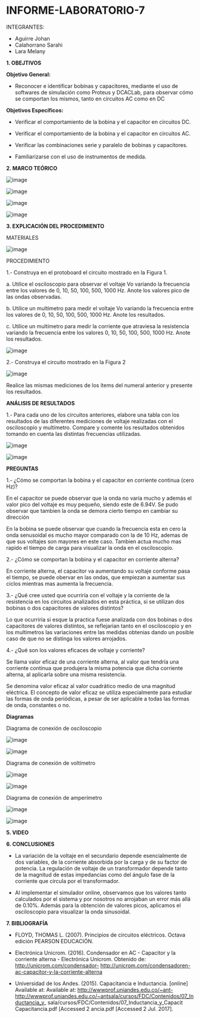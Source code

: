 # INFORME-LABORATORIO-7

INTEGRANTES:

* Aguirre Johan 
* Calahorrano Sarahi 
* Lara Melany


**1. OBEJTIVOS**

  **Objetivo General:**
  
  * Reconocer e identificar bobinas y capacitores, mediante el uso de softwares de simulación como Proteus y DCACLab, para observar cómo se comportan los mismos, tanto en circuitos AC como en  DC 

  **Objetivos Específicos:**
* Verificar el comportamiento de la bobina y el capacitor en circuitos DC. 

* Verificar el comportamiento de la bobina y el capacitor en circuitos AC. 

* Verificar las combinaciones serie y paralelo de bobinas y capacitores. 

* Familiarizarse con el uso de instrumentos de medida. 

**2. MARCO TEÓRICO**

![image](https://user-images.githubusercontent.com/105020538/217975762-c5ca29e5-10c0-4f48-87a2-12fbc6665bd9.png)

![image](https://user-images.githubusercontent.com/105020538/217975799-d16473fd-fab3-489c-8804-bea5426f89ad.png)

![image](https://user-images.githubusercontent.com/105020538/217975825-11608fc5-59bd-452e-aa44-582b91cdee9f.png)

![image](https://user-images.githubusercontent.com/105020538/217975835-fefe278a-56b5-40d1-b054-b2752492b243.png)

**3.	EXPLICACIÓN DEL PROCEDIMIENTO**

MATERIALES

![image](https://user-images.githubusercontent.com/105020538/217987065-7de95d62-1f8a-4186-ad77-5ca4f600f007.png)

PROCEDIMIENTO

1.- Construya en el protoboard el circuito mostrado en la Figura 1. 

a. Utilice el osciloscopio para observar el voltaje  Vo variando la frecuencia entre los valores de 0, 10, 50, 100, 500, 1000 Hz. Anote los valores pico de las ondas observadas. 

b. Utilice un multímetro para medir el voltaje 
Vo variando la frecuencia entre los valores de 0, 10, 50, 100, 500, 1000 Hz. Anote los resultados. 

c. Utilice un multímetro para medir la corriente que atraviesa la resistencia variando la  frecuencia entre los valores 0, 10, 50, 100, 500, 1000 
Hz. Anote los resultados. 

![image](https://user-images.githubusercontent.com/105020538/217987336-c28dbcf0-6ff0-4271-a399-36269096fb1a.png)

2.- Construya el circuito mostrado en la Figura 2 

![image](https://user-images.githubusercontent.com/105020538/217987369-712de003-b7d6-431c-868a-67c6695ed47a.png)

Realice las mismas mediciones de los ítems del numeral anterior y presente los resultados. 

**ANÁLISIS DE RESULTADOS** 

1.- Para cada uno de los circuitos anteriores, elabore una tabla con los resultados de las diferentes mediciones de voltaje realizadas con el osciloscopio y multímetro. Compare y comente los resultados obtenidos tomando en cuenta las distintas frecuencias utilizadas. 

![image](https://user-images.githubusercontent.com/105020538/217997013-f7f25555-8f54-4d76-a254-4ba6703500d3.png)

![image](https://user-images.githubusercontent.com/105020538/217997058-f080f14c-31f7-4e8d-8861-514a591c847f.png)


**PREGUNTAS** 

1.- ¿Cómo se comportan la bobina y el capacitor en corriente continua (cero Hz)? 

En el capacitor se puede observar que la onda no varía mucho y además el valor pico del voltaje es muy pequeño, siendo este de 6.94V. Se pudo observar que tambien la onda se demora cierto tiempo en cambiar su dirección
 
 En la bobina se puede observar que cuando la frecuencia esta en cero la onda senusoidal es mucho mayor comparado con la de 10 Hz, ademas de que sus voltajes son mayores en este caso. Tambien actua mucho mas rapido el tiempo de carga para visualizar la onda en el osciloscopio.
 

2.- ¿Cómo se comportan la bobina y el capacitor en corriente alterna? 

En corriente alterna, el capacitor va aumentando su voltaje conforme pasa el tiempo, se puede obervar en las ondas, que empiezan a aumentar sus ciclos mientras mas aumenta la frecuencia.

3.- ¿Qué cree usted que ocurriría con el voltaje y la corriente de la resistencia en los 
circuitos analizados en esta práctica, si se utilizan dos bobinas o dos capacitores de valores distintos? 

Lo que ocurriria si esque la practica fuese analizada con dos bobinas o dos capacitores de valores distintos, se reflejarian tanto en el osciloscopio y en los multimetros las variaciones entre las medidas obtenias dando un posible caso de que no se distinga los valores arrojados.
 

4.- ¿Qué son los valores eficaces de voltaje y corriente? 

Se llama valor eficaz de una corriente alterna, al valor que tendría una corriente continua que produjera la misma potencia que dicha corriente alterna, al aplicarla sobre una misma resistencia.

Se denomina valor eficaz al valor cuadrático medio de una magnitud eléctrica. El concepto de valor eficaz se utiliza especialmente para estudiar las formas de onda periódicas, a pesar de ser aplicable a todas las formas de onda, constantes o no.


 
 **Diagramas**
   
   Diagrama de conexión de osciloscopio
   
   ![image](https://user-images.githubusercontent.com/76132461/112563088-ac50dc00-8da6-11eb-98bf-5de414b8c532.png)
   
   ![image](https://user-images.githubusercontent.com/76134214/112589119-8c351300-8dce-11eb-8a80-5a8ea0203c92.png)

   Diagrama de conexión de voltímetro
   
   ![image](https://user-images.githubusercontent.com/76132461/112564950-2767c180-8daa-11eb-98b0-53409c1a84f9.png)
   
   ![image](https://user-images.githubusercontent.com/76134214/112589158-9eaf4c80-8dce-11eb-94b2-17a46ce4e879.png)

   Diagrama de conexión de amperímetro
   
   ![image](https://user-images.githubusercontent.com/76132461/112568672-d4ddd380-8db0-11eb-9ca1-ff0938a99a7d.png)
   
   ![image](https://user-images.githubusercontent.com/76134214/112589175-a8d14b00-8dce-11eb-9a18-cda978c18745.png)


**5. VIDEO**


**6. CONCLUSIONES** 

* La variación de la voltaje en el secundario depende esencialmente de dos variables, de la corriente absorbida por la carga y de su factor de potencia. La regulación de voltaje de un transformador depende tanto de la magnitud de estas impedancias como del ángulo fase de la corriente que circula por el transformador.

* Al implementar el simulador online, observamos que los valores tanto calculados por el sistema y por nosotros no arrojaban un error más allá de 0.10%. Además para la obtención de valores picos, aplicamos el osciloscopio para visualizar la onda sinusoidal.




**7. BIBLIOGRAFÍA**

* FLOYD, THOMAS L. (2007). Principios de circuitos eléctricos. Octava edición PEARSON EDUCACIÓN. 

* Electrónica Unicrom. (2016). Condensador en AC - Capacitor y la corriente alterna - Electrónica Unicrom. Obtenido de: http://unicrom.com/condensador-  http://unicrom.com/condensadoren-ac-capacitor-y-la-corriente-alterna  

* Universidad de los Andes. (2015). Capacitancia e Inductancia. [online] Available at: Available at: http://wwwprof.uniandes.edu.co/~ant-  http://wwwprof.uniandes.edu.co/~antsala/cursos/FDC/Contenidos/07_Inductancia_y_ sala/cursos/FDC/Contenidos/07_Inductancia_y_Capacit Capacitancia.pdf [Accessed 2 ancia.pdf [Accessed 2 Jul. 2017]. 

 
